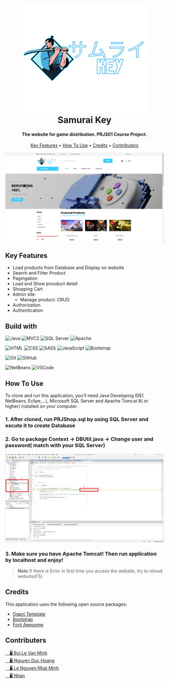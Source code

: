 
<h1 align="center">
  <br>
  <img src="https://github.com/n-d-h/samurai-key/blob/main/web/img/logoweb.png" alt="Markdownify" width="400">
  <br>
  Samurai Key
  <br>
</h1>

<h4 align="center">The website for game distribution. PRJ301 Course Project.</h4>


<p align="center">
  <a href="#key-features">Key Features</a> •
  <a href="#how-to-use">How To Use</a> •
  <a href="#credits">Credits</a> •
  <a href="#contributers">Contributers</a>
</p>

![homescreen](https://github.com/n-d-h/samurai-key/blob/main/web/img/homescreen.png)

## Key Features

* Load products from Database and Display on website
* Search and Filter Product
* Pagingation
* Load and Show prouduct detail
* Shopping Cart
* Admin site:
  - Manage product: CRUD
* Authorization
* Authentication

## Build with
<p><img src="https://img.shields.io/badge/Java-ED8B00?style=for-the-badge" alt="Java"/> <img src="https://img.shields.io/badge/MVC2-40B5A4?style=for-the-badge" alt="MVC2"/> <img src="https://img.shields.io/badge/Microsoft_SQL_Server-CC2927?style=for-the-badge&logo=microsoft-sql-server&logoColor=white" alt="SQL Server"/> <img src="https://img.shields.io/badge/Apache-D22128?style=for-the-badge&logo=Apache&logoColor=white" alt="Apache"/><p/>
<p><img src="https://img.shields.io/badge/HTML5-E34F26?style=for-the-badge&logo=html5&logoColor=white" alt="HTML"/> <img src="https://img.shields.io/badge/CSS3-1572B6?style=for-the-badge&logo=css3&logoColor=white" alt="CSS"/> <img src="https://img.shields.io/badge/Sass-CC6699?style=for-the-badge&logo=sass&logoColor=white" alt="SASS"/> <img src="https://img.shields.io/badge/JavaScript-323330?style=for-the-badge&logo=javascript&logoColor=F7DF1E" alt="JavaScript"/> <img src="https://img.shields.io/badge/Bootstrap-563D7C?style=for-the-badge&logo=bootstrap&logoColor=white" alt="Bootstrap"/><p/>
<p><img src="https://img.shields.io/badge/GIT-E44C30?style=for-the-badge&logo=git&logoColor=white" alt="Git"/> <img src="https://img.shields.io/badge/GitHub-100000?style=for-the-badge&logo=github&logoColor=white" alt="GitHub"/> <p/>
<p><img src="https://img.shields.io/badge/apache%20netbeans-1B6AC6?style=for-the-badge&logo=apache%20netbeans%20IDE&logoColor=white" alt="NetBeans"/> <img src="https://img.shields.io/badge/VSCode-0078D4?style=for-the-badge&logo=visual%20studio%20code&logoColor=white" alt="VSCode"/> <p/>

## How To Use

To clone and run this application, you'll need Java Developing IDE( NetBeans, Eclipe,...), Microsoft SQL Server and Apache Tomcat 8( or higher) installed on your computer.

### 1. After cloned, run PRJShop.sql by using SQL Server and excute it to create Database
### 2. Go to package Context -> DBUtil.java -> Change user and password( match with your SQL Server)

<img src="https://github.com/n-d-h/samurai-key/blob/main/screenshots/setup.png" alt="setup"/>

### 3. Make sure you have Apache Tomcat! Then run application by localhost and enjoy!

> **Note**
> If there is Error in first time you access the website, try to reload website(F5).


## Credits

This application uses the following open source packages:

- [Ogani Template](https://colorlib.com/wp/template/ogani/)
- [Bootstrap](https://getbootstrap.com/)
- [Font Awesome](https://fontawesome.com/)

## Contributers

<a href="https://github.com/blvm159263" > &emsp;:desktop_computer: Bui Le Van Minh <a/> <br/>
<a href="https://github.com/blvm159263](https://github.com/n-d-h" > &emsp;:desktop_computer: Nguyen Duc Hoang <a/><br/>
<a href="https://github.com/blvm159263](https://github.com/Le-Nguyen-Nhat-Minh" > &emsp;:desktop_computer: Le Nguyen Nhat Minh <a/><br/>
<a href="https://github.com/blvm159263](https://github.com/nhanhan31" > &emsp;:desktop_computer: Nhan <a/><br/>

